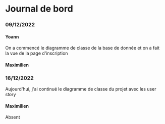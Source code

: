 # Journal de bord

### 09/12/2022

#### Yoann

On a commencé le diagramme de classe de la base de donnée et on a fait la vue de la page d'inscription

#### Maximilien


### 16/12/2022

Aujourd'hui, j'ai continué le diagramme de classe du projet avec les user story

#### Maximilien

Absent
